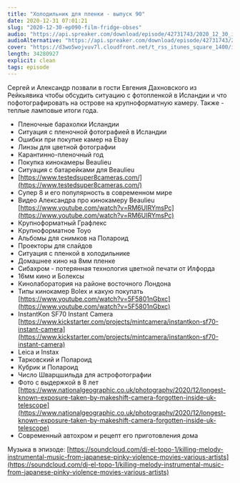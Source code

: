```yaml
---
title: "Холодильник для пленки - выпуск 90"
date: 2020-12-31 07:01:21
slug: "2020-12-30-ep090-film-fridge-obses"
audio: "https://api.spreaker.com/download/episode/42731743/2020_12_30_icast_ep090_film_fridge_obsession.mp3"
audioAlternative: "https://api.spreaker.com/download/episode/42731743/2020_12_30_icast_ep090_film_fridge_obsession.mp3"
cover: "https://d3wo5wojvuv7l.cloudfront.net/t_rss_itunes_square_1400/images.spreaker.com/original/a95dd35f79853999eb4823df472dc984.jpg"
length: 34280927
explicit: clean
tags: episode
---
```


Сергей и Александр позвали в гости Евгения Дахновского из Рейкьявика чтобы обсудить ситуацию с фотопленкой в Исландии и что пофотографировать на острове на крупноформатную камеру. Также - теплые ламповые итоги года.  
  
* Пленочные барахолки Исландии  
* Ситуация с пленочной фотографией в Исландии  
* Ошибки при покупке камер на Ebay  
* Линзы для цветной фотографии  
* Карантинно-пленочный год  
* Покупка кинокамеры Beaulieu  
* Ситуация с батарейками для Beaulieu  
* [https://www.testedsuper8cameras.com/](https://www.testedsuper8cameras.com/)  
* Супер 8 и его популярность в современном мире  
* Видео Александра про кинокамеру Beaulieu [https://www.youtube.com/watch?v=RM6UIRYmsPc](https://www.youtube.com/watch?v=RM6UIRYmsPc)  
* Крупноформатный Графлекс  
* Крупноформатное Toyo  
* Альбомы для снимков на Полароид  
* Проекторы для слайдов  
* Ситуация с пленкой в холодильнике  
* Домашнее кино на 8мм пленке  
* Сибахром - потерянная технология цветной печати от Илфорда  
* 16мм кино и Болексы  
* Кинолаборатория на районе восточного Лондона  
* Типы кинокамер Bolex и какую покупать [https://www.youtube.com/watch?v=5F5801nGbxc](https://www.youtube.com/watch?v=5F5801nGbxc)  
* InstantKon SF70 Instant Camera [https://www.kickstarter.com/projects/mintcamera/instantkon-sf70-instant-camera](https://www.kickstarter.com/projects/mintcamera/instantkon-sf70-instant-camera)  
* Leica и Instax  
* Тарковский и Полароид  
* Кубрик и Полароид  
* Число Шварцшильда для астрофотографии  
* Фото с выдержкой в 8 лет [https://www.nationalgeographic.co.uk/photography/2020/12/longest-known-exposure-taken-by-makeshift-camera-forgotten-inside-uk-telescope](https://www.nationalgeographic.co.uk/photography/2020/12/longest-known-exposure-taken-by-makeshift-camera-forgotten-inside-uk-telescope)  
* Современный автохром и рецепт его приготовления дома  
  
Музыка в эпизоде: [https://soundcloud.com/dj-el-topo-1/killing-melody-instrumental-music-from-japanese-pinky-violence-movies-various-artists](https://soundcloud.com/dj-el-topo-1/killing-melody-instrumental-music-from-japanese-pinky-violence-movies-various-artists)
